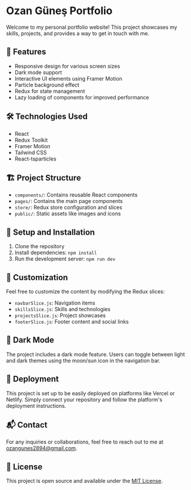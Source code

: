 # Ozan Güneş Portfolio

Welcome to my personal portfolio website! This project showcases my skills, projects, and provides a way to get in touch with me.

## 🚀 Features

- Responsive design for various screen sizes
- Dark mode support
- Interactive UI elements using Framer Motion
- Particle background effect
- Redux for state management
- Lazy loading of components for improved performance

## 🛠️ Technologies Used

- React
- Redux Toolkit
- Framer Motion
- Tailwind CSS
- React-tsparticles

## 🏗️ Project Structure

- `components/`: Contains reusable React components
- `pages/`: Contains the main page components
- `store/`: Redux store configuration and slices
- `public/`: Static assets like images and icons

## 🔧 Setup and Installation

1. Clone the repository
2. Install dependencies: `npm install`
3. Run the development server: `npm run dev`

## 🎨 Customization

Feel free to customize the content by modifying the Redux slices:

- `navbarSlice.js`: Navigation items
- `skillsSlice.js`: Skills and technologies
- `projectsSlice.js`: Project showcases
- `footerSlice.js`: Footer content and social links

## 🌙 Dark Mode

The project includes a dark mode feature. Users can toggle between light and dark themes using the moon/sun icon in the navigation bar.

## 🔗 Deployment

This project is set up to be easily deployed on platforms like Vercel or Netlify. Simply connect your repository and follow the platform's deployment instructions.

## 📬 Contact

For any inquiries or collaborations, feel free to reach out to me at ozangunes2894@gmail.com.

## 📄 License

This project is open source and available under the [MIT License](LICENSE).

